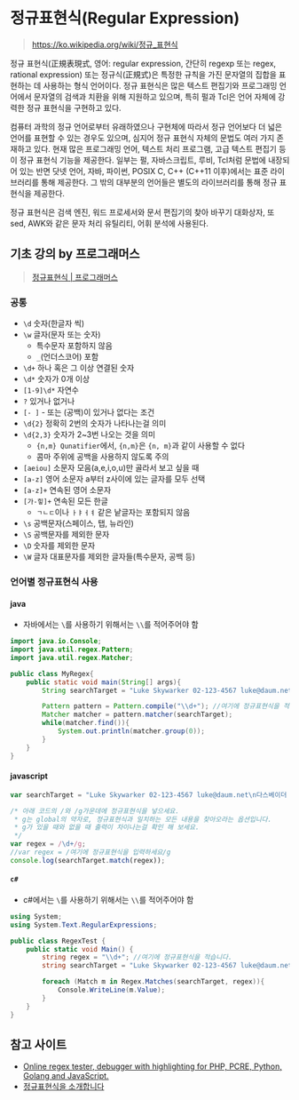 # 정규표현식(Regular Expression)

> https://ko.wikipedia.org/wiki/정규_표현식

정규 표현식(正規表現式, 영어: regular expression, 간단히 regexp 또는 regex, rational expression) 또는 정규식(正規式)은 특정한 규칙을 가진 문자열의 집합을 표현하는 데 사용하는 형식 언어이다. 정규 표현식은 많은 텍스트 편집기와 프로그래밍 언어에서 문자열의 검색과 치환을 위해 지원하고 있으며, 특히 펄과 Tcl은 언어 자체에 강력한 정규 표현식을 구현하고 있다.

컴퓨터 과학의 정규 언어로부터 유래하였으나 구현체에 따라서 정규 언어보다 더 넓은 언어를 표현할 수 있는 경우도 있으며, 심지어 정규 표현식 자체의 문법도 여러 가지 존재하고 있다. 현재 많은 프로그래밍 언어, 텍스트 처리 프로그램, 고급 텍스트 편집기 등이 정규 표현식 기능을 제공한다. 일부는 펄, 자바스크립트, 루비, Tcl처럼 문법에 내장되어 있는 반면 닷넷 언어, 자바, 파이썬, POSIX C, C++ (C++11 이후)에서는 표준 라이브러리를 통해 제공한다. 그 밖의 대부분의 언어들은 별도의 라이브러리를 통해 정규 표현식을 제공한다.

정규 표현식은 검색 엔진, 워드 프로세서와 문서 편집기의 찾아 바꾸기 대화상자, 또 sed, AWK와 같은 문자 처리 유틸리티, 어휘 분석에 사용된다.

## 기초 강의 by 프로그래머스
> [정규표현식 | 프로그래머스](https://programmers.co.kr/learn/courses/11)

### 공통

- `\d` 숫자(한글자 씩)
- `\w` 글자(문자 또는 숫자)
  - 특수문자 포함하지 않음
  - `_`(언더스코어) 포함
- `\d+` 하나 혹은 그 이상 연결된 숫자
- `\d*` 숫자가 0개 이상
- `[1-9]\d*` 자연수
- `?` 있거나 없거나
- `[- ]` - 또는 (공백)이 있거나 없다는 조건
- `\d{2}` 정확히 2번의 숫자가 나타나는걸 의미
- `\d{2,3}` 숫자가 2~3번 나오는 것을 의미
	- `{n,m} Qunatifier`에서, `{n,m}`은 `{n, m}`과 같이 사용할 수 없다
	- 콤마 주위에 공백을 사용하지 않도록 주의
- `[aeiou]` 소문자 모음(a,e,i,o,u)만 골라서 보고 싶을 때
- `[a-z]` 영어 소문자 a부터 z사이에 있는 글자를 모두 선택
- `[a-z]+` 연속된 영어 소문자
- `[가-힣]+` 연속된 모든 한글
	- `ㄱㄴㄷ`이나 `ㅏㅑㅓㅕ` 같은 낱글자는 포함되지 않음
- `\s` 공백문자(스페이스, 탭, 뉴라인)
- `\S` 공백문자를 제외한 문자
- `\D` 숫자를 제외한 문자
- `\W` 글자 대표문자를 제외한 글자들(특수문자, 공백 등)

### 언어별 정규표현식 사용

#### java
- 자바에서는 `\`를 사용하기 위해서는 `\\`를 적어주어야 함

```java
import java.io.Console;
import java.util.regex.Pattern;
import java.util.regex.Matcher;

public class MyRegex{
	public static void main(String[] args){
		String searchTarget = "Luke Skywarker 02-123-4567 luke@daum.net\n다스베이더 070-9999-9999 darth_vader@gmail.com\nprincess leia 010 2454 3457 leia@gmail.com";

		Pattern pattern = Pattern.compile("\\d+"); //여기에 정규표현식을 적습니다.
		Matcher matcher = pattern.matcher(searchTarget);
		while(matcher.find()){
			System.out.println(matcher.group(0));
		}
	}
}
```

#### javascript
```js
var searchTarget = "Luke Skywarker 02-123-4567 luke@daum.net\n다스베이더 070-9999-9999 darth_vader@gmail.com\nprincess leia 010 2454 3457 leia@gmail.com";

/* 아래 코드의 /와 /g가운데에 정규표현식을 넣으세요.
 * g는 global의 약자로, 정규표현식과 일치하는 모든 내용을 찾아오라는 옵션입니다.
 * g가 있을 때와 없을 때 출력이 차이나는걸 확인 해 보세요.
 */
var regex = /\d+/g;
//var regex = /여기에 정규표현식을 입력하세요/g
console.log(searchTarget.match(regex));
```

#### `c#`
- c#에서는 `\`를 사용하기 위해서는 `\\`를 적어주어야 함

```cs
using System;
using System.Text.RegularExpressions;

public class RegexTest {
	public static void Main() {
		string regex = "\\d+"; //여기에 정규표현식을 적습니다.
		string searchTarget = "Luke Skywarker 02-123-4567 luke@daum.net\n다스베이더 070-9999-9999 darth_vader@gmail.com\nprincess leia 010 2454 3457 leia@gmail.com";

		foreach (Match m in Regex.Matches(searchTarget, regex)){
			Console.WriteLine(m.Value);
		}
	}
}
```

## 참고 사이트
- [Online regex tester, debugger with highlighting for PHP, PCRE, Python, Golang and JavaScript.](https://regex101.com/)
- [정규표현식을 소개합니다](http://www.nextree.co.kr/p4327/)
